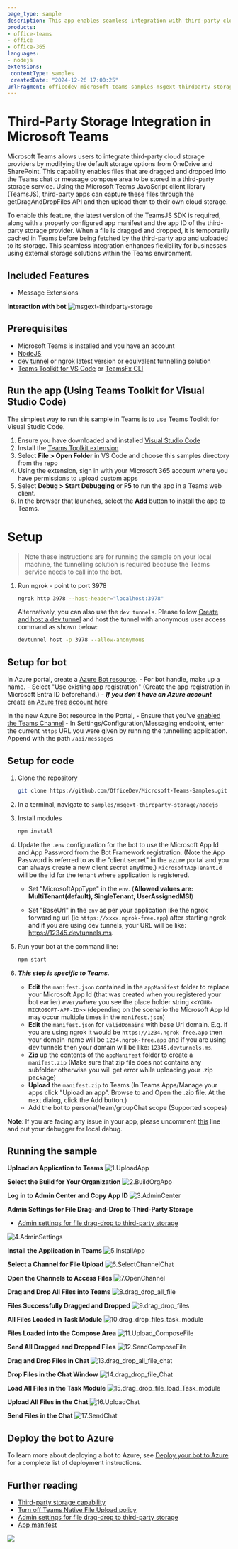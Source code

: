```yaml
---
page_type: sample
description: This app enables seamless integration with third-party cloud storage providers for files dragged and dropped in Teams chats or channels. It uses the Microsoft Teams JavaScript SDK's thirdPartyCloudStorage module to fetch and upload files efficiently.
products:
- office-teams
- office
- office-365
languages:
- nodejs
extensions:
 contentType: samples
 createdDate: "2024-12-26 17:00:25"
urlFragment: officedev-microsoft-teams-samples-msgext-thirdparty-storage-nodejs
---
```


# Third-Party Storage Integration in Microsoft Teams
Microsoft Teams allows users to integrate third-party cloud storage providers by modifying the default storage options from OneDrive and SharePoint. This capability enables files that are dragged and dropped into the Teams chat or message compose area to be stored in a third-party storage service. Using the Microsoft Teams JavaScript client library (TeamsJS), third-party apps can capture these files through the getDragAndDropFiles API and then upload them to their own cloud storage.

To enable this feature, the latest version of the TeamsJS SDK is required, along with a properly configured app manifest and the app ID of the third-party storage provider. When a file is dragged and dropped, it is temporarily cached in Teams before being fetched by the third-party app and uploaded to its storage. This seamless integration enhances flexibility for businesses using external storage solutions within the Teams environment.

## Included Features
* Message Extensions

**Interaction with bot**
![msgext-thirdparty-storage](Images/msgext-thirdparty-storage.gif)

## Prerequisites

- Microsoft Teams is installed and you have an account
- [NodeJS](https://nodejs.org/en/)
- [dev tunnel](https://learn.microsoft.com/en-us/azure/developer/dev-tunnels/get-started?tabs=windows) or [ngrok](https://ngrok.com/) latest version or equivalent tunnelling solution
- [Teams Toolkit for VS Code](https://marketplace.visualstudio.com/items?itemName=TeamsDevApp.ms-teams-vscode-extension) or [TeamsFx CLI](https://learn.microsoft.com/microsoftteams/platform/toolkit/teamsfx-cli?pivots=version-one)

## Run the app (Using Teams Toolkit for Visual Studio Code)

The simplest way to run this sample in Teams is to use Teams Toolkit for Visual Studio Code.

1. Ensure you have downloaded and installed [Visual Studio Code](https://code.visualstudio.com/docs/setup/setup-overview)
1. Install the [Teams Toolkit extension](https://marketplace.visualstudio.com/items?itemName=TeamsDevApp.ms-teams-vscode-extension)
1. Select **File > Open Folder** in VS Code and choose this samples directory from the repo
1. Using the extension, sign in with your Microsoft 365 account where you have permissions to upload custom apps
1. Select **Debug > Start Debugging** or **F5** to run the app in a Teams web client.
1. In the browser that launches, select the **Add** button to install the app to Teams.

# Setup

> Note these instructions are for running the sample on your local machine, the tunnelling solution is required because
the Teams service needs to call into the bot.

1) Run ngrok - point to port 3978

   ```bash
   ngrok http 3978 --host-header="localhost:3978"
   ```  

   Alternatively, you can also use the `dev tunnels`. Please follow [Create and host a dev tunnel](https://learn.microsoft.com/en-us/azure/developer/dev-tunnels/get-started?tabs=windows) and host the tunnel with anonymous user access command as shown below:

   ```bash
   devtunnel host -p 3978 --allow-anonymous
   ```

## Setup for bot
In Azure portal, create a [Azure Bot resource](https://docs.microsoft.com/azure/bot-service/bot-service-quickstart-registration).
    - For bot handle, make up a name.
    - Select "Use existing app registration" (Create the app registration in Microsoft Entra ID beforehand.)
    - __*If you don't have an Azure account*__ create an [Azure free account here](https://azure.microsoft.com/free/)
    
   In the new Azure Bot resource in the Portal, 
    - Ensure that you've [enabled the Teams Channel](https://learn.microsoft.com/azure/bot-service/channel-connect-teams?view=azure-bot-service-4.0)
    - In Settings/Configuration/Messaging endpoint, enter the current `https` URL you were given by running the tunnelling application. Append with the path `/api/messages`

## Setup for code

1) Clone the repository

    ```bash
    git clone https://github.com/OfficeDev/Microsoft-Teams-Samples.git
    ```

1) In a terminal, navigate to `samples/msgext-thirdparty-storage/nodejs`

1) Install modules

    ```bash
    npm install
    ```

1) Update the `.env` configuration for the bot to use the Microsoft App Id and App Password from the Bot Framework registration. (Note the App Password is referred to as the "client secret" in the azure portal and you can always create a new client secret anytime.) `MicrosoftAppTenantId` will be the id for the tenant where application is registered.
   - Set "MicrosoftAppType" in the `env`. (**Allowed values are: MultiTenant(default), SingleTenant, UserAssignedMSI**)

   - Set "BaseUrl" in the `env` as per your application like the ngrok forwarding url (ie `https://xxxx.ngrok-free.app`) after starting ngrok and if you are using dev tunnels, your URL will be like: https://12345.devtunnels.ms.

1) Run your bot at the command line:

    ```bash
    npm start
    ```

1) __*This step is specific to Teams.*__
    - **Edit** the `manifest.json` contained in the `appManifest` folder to replace your Microsoft App Id (that was created when you registered your bot earlier) *everywhere* you see the place holder string `<<YOUR-MICROSOFT-APP-ID>>` (depending on the scenario the Microsoft App Id may occur multiple times in the `manifest.json`)
    - **Edit** the `manifest.json` for `validDomains` with base Url domain. E.g. if you are using ngrok it would be `https://1234.ngrok-free.app` then your domain-name will be `1234.ngrok-free.app` and if you are using dev tunnels then your domain will be like: `12345.devtunnels.ms`.
    - **Zip** up the contents of the `appManifest` folder to create a `manifest.zip` (Make sure that zip file does not contains any subfolder otherwise you will get error while uploading your .zip package)
    - **Upload** the `manifest.zip` to Teams (In Teams Apps/Manage your apps click "Upload an app". Browse to and Open the .zip file. At the next dialog, click the Add button.)
    - Add the bot to personal/team/groupChat scope (Supported scopes)

**Note**: If you are facing any issue in your app, please uncomment [this](https://github.com/OfficeDev/Microsoft-Teams-Samples/blob/main/samples/msgext-thirdparty-storage/nodejs/index.js#L47) line and put your debugger for local debug.

## Running the sample

**Upload an Application to Teams**
![1.UploadApp](Images/1.UploadApp.png)

**Select the Build for Your Organization**
![2.BuildOrgApp](Images/2.BuildOrgApp.png)

**Log in to Admin Center and Copy App ID**
![3.AdminCenter](Images/3.AdminCenter.png)

**Admin Settings for File Drag-and-Drop to Third-Party Storage** 
- [Admin settings for file drag-drop to third-party storage](https://review.learn.microsoft.com/en-us/microsoftteams/admin-settings-for-file-drag-drop-to-third-party-storage?branch=main&branchFallbackFrom=pr-en-us-11741)

![4.AdminSettings](Images/4.AdminSettings.png)

**Install the Application in Teams**
![5.InstallApp](Images/5.InstallApp.png)

**Select a Channel for File Upload**
![6.SelectChannelChat](Images/6.SelectChannelChat.png)

**Open the Channels to Access Files**
![7.OpenChannel](Images/7.OpenChannel.png)

**Drag and Drop All Files into Teams**
![8.drag_drop_all_file](Images/8.drag_drop_all_file.png)

**Files Successfully Dragged and Dropped**
![9.drag_drop_files](Images/9.drag_drop_files.png)

**All Files Loaded in Task Module**
![10.drag_drop_files_task_module](Images/10.drag_drop_files_task_module.png)

**Files Loaded into the Compose Area**
![11.Upload_ComposeFile](Images/11.Upload_ComposeFile.png)

**Send All Dragged and Dropped Files**
![12.SendComposeFile](Images/12.SendComposeFile.png)

**Drag and Drop Files in Chat**
![13.drag_drop_all_file_chat](Images/13.drag_drop_all_file_chat.png)

**Drop Files in the Chat Window**
![14.drag_drop_file_Chat](Images/14.drag_drop_file_Chat.png)

**Load All Files in the Task Module**
![15.drag_drop_file_load_Task_module](Images/15.drag_drop_file_load_Task_module.png)

**Upload All Files in the Chat**
![16.UploadChat](Images/16.UploadChat.png)

**Send Files in the Chat**
![17.SendChat](Images/17.SendChat.png)

## Deploy the bot to Azure

To learn more about deploying a bot to Azure, see [Deploy your bot to Azure](https://aka.ms/azuredeployment) for a complete list of deployment instructions.

## Further reading

- [Third-party storage capability](https://learn.microsoft.com/en-us/microsoftteams/platform/concepts/device-capabilities/third-party-storage-capability?branch=pr-en-us-11741)
- [Turn off Teams Native File Upload policy](https://learn.microsoft.com/en-us/microsoftteams/turn-off-teams-native-file-upload-policy)
- [Admin settings for file drag-drop to third-party storage](https://learn.microsoft.com/en-us/microsoftteams/admin-settings-for-file-drag-drop-to-third-party-storage?branch=main&branchFallbackFrom=pr-en-us-11741)
- [App manifest](https://learn.microsoft.com/en-us/microsoftteams/platform/resources/schema/manifest-schema?branch=main)

<img src="https://pnptelemetry.azurewebsites.net/microsoft-teams-samples/samples/msgext-thirdparty-storage-nodejs" />